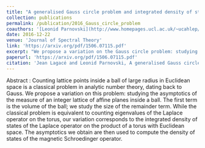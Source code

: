 ```yaml
---
title: "A generalised Gauss circle problem and integrated density of states"
collection: publications
permalink: /publication/2016_Gauss_circle_problem
coauthors: '[Leonid Parnovski](http://www.homepages.ucl.ac.uk/~ucahlep/)'
date: 2016-12-22
venue: 'Journal of Spectral Theory'
link: 'https://arxiv.org/pdf/1506.07115.pdf'
excerpt: "We propose a variation on the Gauss circle problem: studying the asymptotics of the measure of an integer lattice of affine planes inside a ball. This corresponds to the integrated density of states of the Laplace operator on the product of a torus with Euclidean space."
paperurl: 'https://arxiv.org/pdf/1506.07115.pdf'
citation: 'Jean Lagacé and Leonid Parnovski, A generalised Gauss circle problem and integrated density of states, <i>Journal of Spectral Theory</i>. 4:(6), pp. 859-879, 2016.'
---
```


Abstract : Counting lattice points inside a ball of large radius in Euclidean space is a classical problem in analytic number theory, dating back to Gauss. We propose a variation on this problem: studying the asymptotics of the measure of an integer lattice of affine planes inside a ball. The first term is the volume of the ball; we study the size of the remainder term. While the classical problem is equivalent to counting eigenvalues of the Laplace operator on the torus, our variation corresponds to the integrated density of states of the Laplace operator on the product of a torus with Euclidean space. The asymptotics we obtain are then used to compute the density of states of the magnetic Schroedinger operator.
